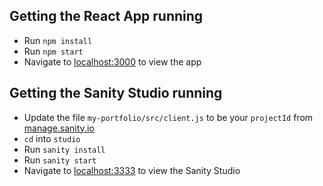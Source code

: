 
## Getting the React App running

* Run `npm install`
* Run `npm start`
* Navigate to [localhost:3000](http://localhost:3000/) to view the app

## Getting the Sanity Studio running

* Update the file `my-portfolio/src/client.js` to be your `projectId` from [manage.sanity.io](https://manage.sanity.io/)
* `cd` into `studio`
* Run `sanity install`
* Run `sanity start`
* Navigate to [localhost:3333](http://localhost:3333/) to view the Sanity Studio
